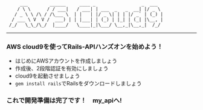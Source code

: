          ___        ______     ____ _                 _  ___  
        / \ \      / / ___|   / ___| | ___  _   _  __| |/ _ \ 
       / _ \ \ /\ / /\___ \  | |   | |/ _ \| | | |/ _` | (_) |
      / ___ \ V  V /  ___) | | |___| | (_) | |_| | (_| |\__, |
     /_/   \_\_/\_/  |____/   \____|_|\___/ \__,_|\__,_|  /_/ 
 ----------------------------------------------------------------- 


### AWS cloud9を使ってRails-APIハンズオンを始めよう！
* はじめにAWSアカウントを作成しましょう
* 作成後、2段階認証を有効にしましょう
* cloud9を起動させましょう
* `gem install rails`でRailsをダウンロードしましょう

### これで開発準備は完了です！　my_apiへ!
